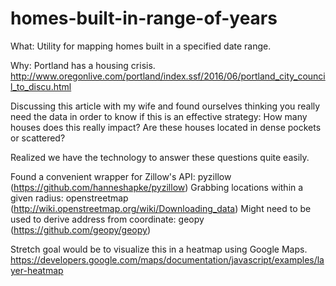 # homes-built-in-range-of-years
What: Utility for mapping homes built in a specified date range.  

Why: Portland has a housing crisis. http://www.oregonlive.com/portland/index.ssf/2016/06/portland_city_council_to_discu.html

Discussing this article with my wife and found ourselves thinking you really need the data in order to know if this is an effective strategy:
How many houses does this really impact? 
Are these houses located in dense pockets or scattered?

Realized we have the technology to answer these questions quite easily.

Found a convenient wrapper for Zillow's API: pyzillow (https://github.com/hanneshapke/pyzillow)
Grabbing locations within a given radius: openstreetmap (http://wiki.openstreetmap.org/wiki/Downloading_data)
Might need to be used to derive address from coordinate: geopy (https://github.com/geopy/geopy)

Stretch goal would be to visualize this in a heatmap using Google Maps. https://developers.google.com/maps/documentation/javascript/examples/layer-heatmap